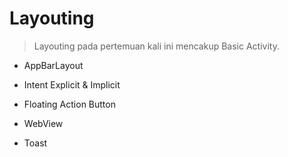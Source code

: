 # Layouting





> Layouting pada pertemuan kali ini mencakup Basic Activity.





- AppBarLayout

- Intent Explicit & Implicit

- Floating Action Button

- WebView

- Toast
